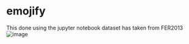# emojify
This done using the jupyter notebook
dataset has taken from FER2013![image](https://user-images.githubusercontent.com/111490375/206858220-2fd1f7e2-6287-41e7-b2a4-b3c92a4f08d3.png)

